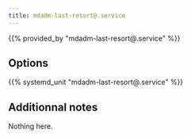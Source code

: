 ```yaml
---
title: mdadm-last-resort@.service
---
```


{{% provided_by "mdadm-last-resort@.service" %}}

## Options

{{% systemd_unit "mdadm-last-resort@.service" %}}

## Additionnal notes

Nothing here.